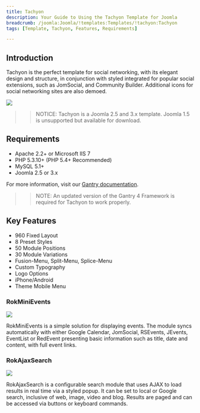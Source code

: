 ```yaml
---
title: Tachyon
description: Your Guide to Using the Tachyon Template for Joomla
breadcrumb: /joomla:Joomla/!templates:Templates/!tachyon:Tachyon
tags: [Template, Tachyon, Features, Requirements]

---
```


Introduction
-----

Tachyon is the perfect template for social networking, with its elegant design and structure, in conjunction with styled integrated for popular social extensions, such as JomSocial, and Community Builder. Additional icons for social networking sites are also demoed.

![][theme]

>> NOTICE: Tachyon is a Joomla 2.5 and 3.x template. Joomla 1.5 is unsupported but available for download.

Requirements
-----

* Apache 2.2+ or Microsoft IIS 7
* PHP 5.3.10+ (PHP 5.4+ Recommended)
* MySQL 5.1+
* Joomla 2.5 or 3.x

For more information, visit our [Gantry documentation][gantry].

>> NOTE: An updated version of the Gantry 4 Framework is required for Tachyon to work properly.

Key Features
-----

* 960 Fixed Layout  
* 8 Preset Styles  
* 50 Module Positions  
* 30 Module Variations  
* Fusion-Menu, Split-Menu, Splice-Menu  
* Custom Typography  
* Logo Options  
* iPhone/Android 
* Theme  Mobile Menu

### RokMiniEvents

![][rokminievents]

RokMiniEvents is a simple solution for displaying events. The module syncs automatically with either Google Calendar, JomSocial, RSEvents, JEvents, EventList or RedEvent presenting basic information such as title, date and content, with full event links.

### RokAjaxSearch

![][rokajaxsearch]

RokAjaxSearch is a configurable search module that uses AJAX to load results in real time via a styled popup. It can be set to local or Google search, inclusive of web, image, video and blog. Results are paged and can be accessed via buttons or keyboard commands.

[gantry]: http://gantry.org
[theme]: assets/tachyon.jpeg
[rokminievents]: assets/rokminievents.jpg
[rokajaxsearch]: assets/rokajaxsearch.jpg
[fusion]: assets/fusion.jpg
